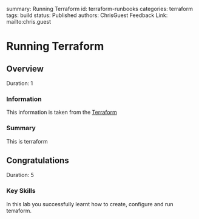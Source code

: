 summary: Running Terraform
id: terraform-runbooks
categories: terraform
tags: build 
status: Published 
authors: ChrisGuest
Feedback Link: mailto:chris.guest
<!-- copied from  -->



# Running Terraform
<!-- ------------------------ -->
## Overview 
Duration: 1

### Information  
This information is taken from the
[Terraform](https://www.terraform.io/)

### Summary
This is terraform

<!-- ------------------------ -->
## Congratulations
Duration: 5

### Key Skills
In this lab you successfully learnt how to create, configure and run terraform.

